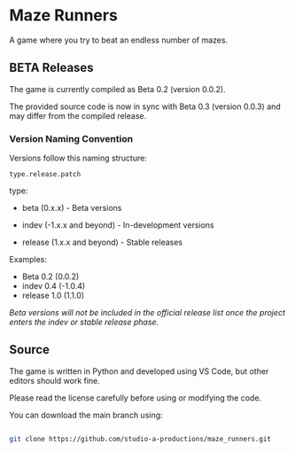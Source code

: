 # Maze Runners

A game where you try to beat an endless number of mazes.

## BETA Releases

The game is currently compiled as Beta 0.2 (version 0.0.2).

The provided source code is now in sync with Beta 0.3 (version 0.0.3) and may differ from the compiled release.

### Version Naming Convention

Versions follow this naming structure:

`type.release.patch`

type:

- beta (0.x.x) - Beta versions

- indev (-1.x.x and beyond) - In-development versions

- release (1.x.x and beyond) - Stable releases

Examples:
- Beta 0.2 (0.0.2)
- indev 0.4 (-1.0.4)
- release 1.0 (1.1.0)

*Beta versions will not be included in the official release list once the project enters the indev or stable release phase.*

## Source

The game is written in Python and developed using VS Code, but other editors should work fine.

Please read the license carefully before using or modifying the code.

You can download the main branch using:
```bash

git clone https://github.com/studio-a-productions/maze_runners.git

```